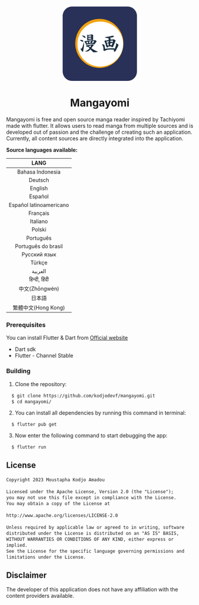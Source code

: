 <p align="center">
 <img width=200px height=200px src="assets/mangayomi_logo.png"/>
</p>

<h1 align="center"> Mangayomi </h1>

Mangayomi is free and open source manga reader inspired by Tachiyomi made with flutter. It allows users to read manga from multiple sources and is developed out of passion and the challenge of creating such an application. Currently, all content sources are directly integrated into the application.

**Source languages available:**

|   LANG                      |
|:---------------------------:|
|   Bahasa Indonesia          |
|   Deutsch                   |
|   English                   |
|   Español                   |
|   Español latinoamericano   |
|   Français                  |
|   Italiano                  |
|   Polski                    | 
|   Português                 |
|   Português do brasil       |
|   Pусский язык              |
|   Türkçe                    |
|   العربية                  |
|   हिन्दी, हिंदी                 |
|   中文(Zhōngwén)             |
|   日本語                     |
|   繁體中文(Hong Kong)        |

### Prerequisites

You can install Flutter & Dart from [Official website](https://docs.flutter.dev/get-started/install)

  - Dart sdk
  - Flutter - Channel Stable

### Building

1.  Clone the repository:

```
  $ git clone https://github.com/kodjodevf/mangayomi.git
  $ cd mangayomi/
```
2.  You can install all dependencies by running this command in terminal:

```
  $ flutter pub get
```

3.  Now enter the following command to start debugging the app:

```
  $ flutter run
```
## License

    Copyright 2023 Moustapha Kodjo Amadou

    Licensed under the Apache License, Version 2.0 (the "License");
    you may not use this file except in compliance with the License.
    You may obtain a copy of the License at

    http://www.apache.org/licenses/LICENSE-2.0

    Unless required by applicable law or agreed to in writing, software
    distributed under the License is distributed on an "AS IS" BASIS,
    WITHOUT WARRANTIES OR CONDITIONS OF ANY KIND, either express or implied.
    See the License for the specific language governing permissions and
    limitations under the License.



## Disclaimer

The developer of this application does not have any affiliation with the content providers available.
